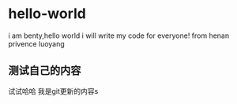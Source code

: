 # hello-world
i am benty,hello world
i will write my code for everyone!
from henan privence luoyang
## 测试自己的内容
试试哈哈
我是git更新的内容s
